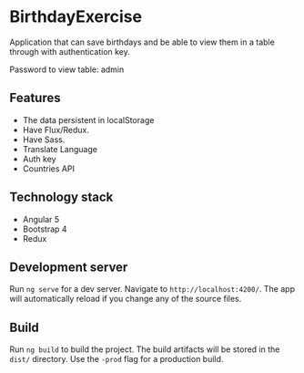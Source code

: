 # BirthdayExercise

Application that can save birthdays and be able to view them in a table through with authentication key.

Password to view table: admin

## Features

- The data persistent in localStorage
- Have Flux/Redux.
- Have Sass.
- Translate Language
- Auth key
- Countries API

## Technology stack

- Angular 5
- Bootstrap 4
- Redux

## Development server

Run `ng serve` for a dev server. Navigate to `http://localhost:4200/`. The app will automatically reload if you change any of the source files.


## Build

Run `ng build` to build the project. The build artifacts will be stored in the `dist/` directory. Use the `-prod` flag for a production build.


